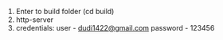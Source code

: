 1. Enter to build folder (cd build)
2. http-server
3. credentials:
   user - dudi1422@gmail.com
   password - 123456
